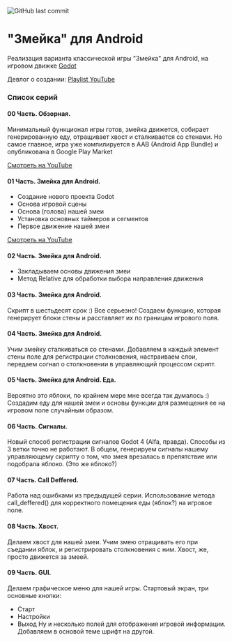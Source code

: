 
![GitHub last commit](https://img.shields.io/github/last-commit/trash-max/classic_snake_4)

# "Змейка" для Android
Реализация варианта классической игры "Змейка" для Android, на игровом движке [Godot](https://github.com/godotengine/godot)



Девлог о создании:
[Playlist YouTube](https://youtube.com/playlist?list=PLJn3nbk2RjwTy6ARA4ZfKOphTGhD8gwHb)






### Список серий


#### 00 Часть. Обзорная.
Минимальный функционал игры готов, змейка движется, собирает генерированную еду, отращивает хвост и сталкивается со стенами.
Но самое главное, игра уже компилируется в AAB (Android App Bundle) и опубликована в Google Play Market

[Смотреть на YouTube](https://youtu.be/_y_LxHTPBRQ)


#### 01 Часть. Змейка для Android.
 - Создание нового проекта Godot
 - Основа игровой сцены
 - Основа (голова) нашей змеи
 - Установка основных таймеров и сегментов
 - Первое движение нашей змеи

[Смотреть на YouTube](https://youtu.be/De6qGwkY7Eo)


#### 02 Часть. Змейка для Android.
 - Закладываем основы движения змеи
 - Метод Relative для обработки выбора направления движения


#### 03 Часть. Змейка для Android.
Скрипт в шестьдесят срок :) Все серьезно!
Создаем функцию, которая генерирует блоки стены и расставляет их по границам игрового поля.


#### 04 Часть. Змейка для Android.
Учим змейку сталкиваться со стенами.
Добавляем в каждый элемент стены поле для регистрации столкновения, настраиваем слои, передаем согнал о столкновении в управляющий процессом скрипт.


#### 05 Часть. Змейка для Android. Еда.
Вероятно это яблоки, по крайнем мере мне всегда так думалось :)
Создадим еду для нашей змеи и основы функции для размещения ее на игровом поле случайным образом.


#### 06 Часть. Сигналы.
Новый способ регистрации сигналов Godot 4 (Alfa, правда). Способы из 3 ветки точно не работают.
В общем, генерируем сигналы нашему управляющему скрипту о том, что змея врезалась в препятствие или подобрала яблоко. (Это же яблоко?)


#### 07 Часть. Call Deffered.
Работа над ошибками из предыдущей серии. Использование метода call_deffered() для корректного помещения еды (яблок?) на игровое поле.


#### 08 Часть. Хвост.
Делаем хвост для нашей змеи. Учим змею отращивать его при съедании яблок, и регистрировать столкновения с ним. Хвост, же, просто движется за змеей.


#### 09 Часть. GUI.
Делаем графическое меню для нашей игры.
Стартовый экран, три основные кнопки:
- Старт
- Настройки
- Выход
Ну и несколько полей для отображения игровой информации.
Добавляем в основой теме шрифт на другой.
